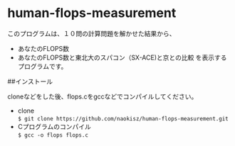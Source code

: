 # human-flops-measurement  

このプログラムは、１０問の計算問題を解かせた結果から、
* あなたのFLOPS数  
* あなたのFLOPS数と東北大のスパコン（SX-ACE)と京との比較
を表示するプログラムです。

##インストール

cloneなどをした後、flops.cをgccなどでコンパイルしてください。

* clone  
`$ git clone https://github.com/naokisz/human-flops-measurement.git`  
* Cプログラムのコンパイル  
`$ gcc -o flops flops.c`  
